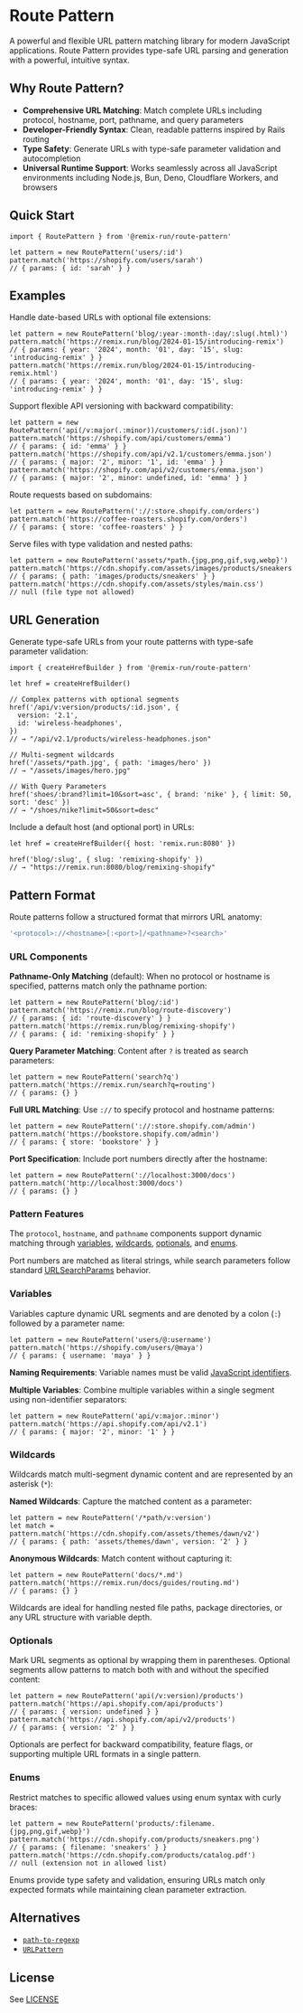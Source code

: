 # Route Pattern

A powerful and flexible URL pattern matching library for modern JavaScript applications. Route Pattern provides type-safe URL parsing and generation with a powerful, intuitive syntax.

## Why Route Pattern?

- **Comprehensive URL Matching**: Match complete URLs including protocol, hostname, port, pathname, and query parameters
- **Developer-Friendly Syntax**: Clean, readable patterns inspired by Rails routing
- **Type Safety**: Generate URLs with type-safe parameter validation and autocompletion
- **Universal Runtime Support**: Works seamlessly across all JavaScript environments including Node.js, Bun, Deno, Cloudflare Workers, and browsers

## Quick Start

```tsx
import { RoutePattern } from '@remix-run/route-pattern'

let pattern = new RoutePattern('users/:id')
pattern.match('https://shopify.com/users/sarah')
// { params: { id: 'sarah' } }
```

## Examples

Handle date-based URLs with optional file extensions:

```tsx
let pattern = new RoutePattern('blog/:year-:month-:day/:slug(.html)')
pattern.match('https://remix.run/blog/2024-01-15/introducing-remix')
// { params: { year: '2024', month: '01', day: '15', slug: 'introducing-remix' } }
pattern.match('https://remix.run/blog/2024-01-15/introducing-remix.html')
// { params: { year: '2024', month: '01', day: '15', slug: 'introducing-remix' } }
```

Support flexible API versioning with backward compatibility:

```tsx
let pattern = new RoutePattern('api(/v:major(.:minor))/customers/:id(.json)')
pattern.match('https://shopify.com/api/customers/emma')
// { params: { id: 'emma' } }
pattern.match('https://shopify.com/api/v2.1/customers/emma.json')
// { params: { major: '2', minor: '1', id: 'emma' } }
pattern.match('https://shopify.com/api/v2/customers/emma.json')
// { params: { major: '2', minor: undefined, id: 'emma' } }
```

Route requests based on subdomains:

```tsx
let pattern = new RoutePattern('://:store.shopify.com/orders')
pattern.match('https://coffee-roasters.shopify.com/orders')
// { params: { store: 'coffee-roasters' } }
```

Serve files with type validation and nested paths:

```tsx
let pattern = new RoutePattern('assets/*path.{jpg,png,gif,svg,webp}')
pattern.match('https://cdn.shopify.com/assets/images/products/sneakers.webp')
// { params: { path: 'images/products/sneakers' } }
pattern.match('https://cdn.shopify.com/assets/styles/main.css')
// null (file type not allowed)
```

## URL Generation

Generate type-safe URLs from your route patterns with type-safe parameter validation:

```tsx
import { createHrefBuilder } from '@remix-run/route-pattern'

let href = createHrefBuilder()

// Complex patterns with optional segments
href('/api/v:version/products/:id.json', {
  version: '2.1',
  id: 'wireless-headphones',
})
// → "/api/v2.1/products/wireless-headphones.json"

// Multi-segment wildcards
href('/assets/*path.jpg', { path: 'images/hero' })
// → "/assets/images/hero.jpg"

// With Query Parameters
href('shoes/:brand?limit=10&sort=asc', { brand: 'nike' }, { limit: 50, sort: 'desc' })
// → "/shoes/nike?limit=50&sort=desc"
```

Include a default host (and optional port) in URLs:

```tsx
let href = createHrefBuilder({ host: 'remix.run:8080' })

href('blog/:slug', { slug: 'remixing-shopify' })
// → "https://remix.run:8080/blog/remixing-shopify"
```

## Pattern Format

Route patterns follow a structured format that mirrors URL anatomy:

```ts
'<protocol>://<hostname>[:<port>]/<pathname>?<search>'
```

### URL Components

**Pathname-Only Matching** (default): When no protocol or hostname is specified, patterns match only the pathname portion:

```tsx
let pattern = new RoutePattern('blog/:id')
pattern.match('https://remix.run/blog/route-discovery')
// { params: { id: 'route-discovery' } }
pattern.match('https://remix.run/blog/remixing-shopify')
// { params: { id: 'remixing-shopify' } }
```

**Query Parameter Matching**: Content after `?` is treated as search parameters:

```tsx
let pattern = new RoutePattern('search?q')
pattern.match('https://remix.run/search?q=routing')
// { params: {} }
```

**Full URL Matching**: Use `://` to specify protocol and hostname patterns:

```tsx
let pattern = new RoutePattern('://:store.shopify.com/admin')
pattern.match('https://bookstore.shopify.com/admin')
// { params: { store: 'bookstore' } }
```

**Port Specification**: Include port numbers directly after the hostname:

```tsx
let pattern = new RoutePattern('://localhost:3000/docs')
pattern.match('http://localhost:3000/docs')
// { params: {} }
```

### Pattern Features

The `protocol`, `hostname`, and `pathname` components support dynamic matching through [variables](#variables), [wildcards](#wildcards), [optionals](#optionals), and [enums](#enums).

Port numbers are matched as literal strings, while search parameters follow standard [URLSearchParams](https://developer.mozilla.org/en-US/docs/Web/API/URLSearchParams) behavior.

### Variables

Variables capture dynamic URL segments and are denoted by a colon (`:`) followed by a parameter name:

```tsx
let pattern = new RoutePattern('users/@:username')
pattern.match('https://shopify.com/users/@maya')
// { params: { username: 'maya' } }
```

**Naming Requirements**: Variable names must be valid [JavaScript identifiers](https://developer.mozilla.org/en-US/docs/Glossary/Identifier).

**Multiple Variables**: Combine multiple variables within a single segment using non-identifier separators:

```tsx
let pattern = new RoutePattern('api/v:major.:minor')
pattern.match('https://api.shopify.com/api/v2.1')
// { params: { major: '2', minor: '1' } }
```

### Wildcards

Wildcards match multi-segment dynamic content and are represented by an asterisk (`*`):

**Named Wildcards**: Capture the matched content as a parameter:

```tsx
let pattern = new RoutePattern('/*path/v:version')
let match = pattern.match('https://cdn.shopify.com/assets/themes/dawn/v2')
// { params: { path: 'assets/themes/dawn', version: '2' } }
```

**Anonymous Wildcards**: Match content without capturing it:

```tsx
let pattern = new RoutePattern('docs/*.md')
pattern.match('https://remix.run/docs/guides/routing.md')
// { params: {} }
```

Wildcards are ideal for handling nested file paths, package directories, or any URL structure with variable depth.

### Optionals

Mark URL segments as optional by wrapping them in parentheses. Optional segments allow patterns to match both with and without the specified content:

```tsx
let pattern = new RoutePattern('api(/v:version)/products')
pattern.match('https://api.shopify.com/api/products')
// { params: { version: undefined } }
pattern.match('https://api.shopify.com/api/v2/products')
// { params: { version: '2' } }
```

Optionals are perfect for backward compatibility, feature flags, or supporting multiple URL formats in a single pattern.

### Enums

Restrict matches to specific allowed values using enum syntax with curly braces:

```tsx
let pattern = new RoutePattern('products/:filename.{jpg,png,gif,webp}')
pattern.match('https://cdn.shopify.com/products/sneakers.png')
// { params: { filename: 'sneakers' } }
pattern.match('https://cdn.shopify.com/products/catalog.pdf')
// null (extension not in allowed list)
```

Enums provide type safety and validation, ensuring URLs match only expected formats while maintaining clean parameter extraction.

## Alternatives

- [`path-to-regexp`](https://www.npmjs.com/package/path-to-regexp)
- [`URLPattern`](https://developer.mozilla.org/en-US/docs/Web/API/URLPattern)

## License

See [LICENSE](https://github.com/remix-run/remix/blob/main/LICENSE)
